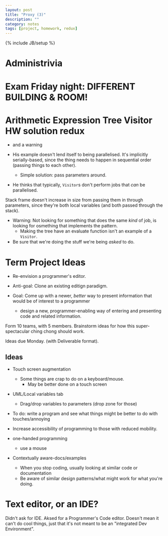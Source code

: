 ```yaml
---
layout: post
title: "Proxy (3)"
description: ""
category: notes
tags: [project, homework, redux]
---
```

{% include JB/setup %}

# Administrivia

# Exam Friday night: DIFFERENT BUILDING & ROOM!

# Arithmetic Expression Tree Visitor HW solution redux

* and a warning

* His example doesn't lend itself to being parallelised. It's implicitly serially-based, since the thing needs to happen in sequential order (passing things to each other). 
	* Simple solution: pass parameters around. 
* He thinks that typically, `Visitor`s don't perform jobs that *can* be parallelised. 

Stack frame doesn't increase in size from passing them in through parameters, since they're both local variables (and both passed through the stack). 

* Warning: Not looking for something that does the same *kind* of job, is looking for osmething that implements the pattern. 
	- Making the tree have an evaluate function isn't an example of a `Visitor`. 
* Be sure that we're doing the stuff we're being *asked* to do. 

# Term Project Ideas

* Re-envision a programmer's editor. 

* Anti-goal: Clone an existing editign paradigm.
* Goal: Come up with a newer, *better* way to present information that would be of interest to a programmer
	- design a new, programmer-enabling way of entering and presenting code and related information. 

Form 10 teams, with 5 members. Brainstorm ideas for how this super-spectacular ching chong should work. 

Ideas due Monday. (with Deliverable format). 

## Ideas

* Touch screen augmentation
	- Some things are crap to do on a keyboard/mouse. 
		- May be better done on a touch screen
* UML/Local variables tab
	- Drag/drop variables to parameters (drop zone for those)
* To do: write a program and see what things might be better to do with touches/annoying

* Increase accessibility of programming to those with reduced mobility. 

* one-handed programming 
	- use a mouse
 
* Contextually aware-docs/examples
	* When you stop coding, usually looking at similar code or documentation
	* Be aware of similar design patterns/what might work for what you're doing. 

# Text editor, or an IDE? 

Didn't ask for IDE. Aksed for a Programmer's Code editor. Doesn't mean it can't do cool things, just that it's not meant to be an "integrated Dev Environment". 
